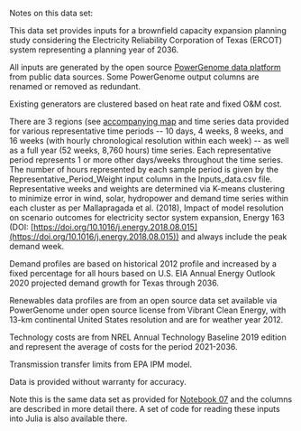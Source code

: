 Notes on this data set:

This data set provides inputs for a brownfield capacity expansion planning study considering the Electricity Reliability Corporation of Texas (ERCOT) system representing a planning year of 2036.

All inputs are generated by the open source [PowerGenome data platform](https://github.com/gschivley/PowerGenome#readme) from public data sources. Some PowerGenome output columns are renamed or removed as redundant.

Existing generators are clustered based on heat rate and fixed O&M cost. 

There are 3 regions (see [accompanying map](ercot_3_zone_map.png) and time series data provided for various representative time periods -- 10 days, 4 weeks, 8 weeks, and 16 weeks (with hourly chronological resolution within each week) -- as well as a full year (52 weeks, 8,760 hours) time series. Each representative period represents 1 or more other days/weeks throughout the time series. The number of hours represented by each sample period is given by the Representative_Period_Weight input column in the Inputs_data.csv file. Representative weeks and weights are determined via K-means clustering to minimize error in wind, solar, hydropower and demand time series within each cluster as per Mallapragada et al. (2018), Impact of model resolution on scenario outcomes for electricity sector system expansion, Energy 163 (DOI: [https://doi.org/10.1016/j.energy.2018.08.015](https://doi.org/10.1016/j.energy.2018.08.015)) and always include the peak demand week. 

Demand profiles are based on historical 2012 profile and increased by a fixed percentage for all hours based on U.S. EIA Annual Energy Outlook 2020 projected demand growth for Texas through 2036.

Renewables data profiles are from an open source data set available via PowerGenome under open source license from Vibrant Clean Energy, with 13-km continental United States resolution and are for weather year 2012.

Technology costs are from NREL Annual Technology Baseline 2019 edition and represent the average of costs for the period 2021-2036. 

Transmission transfer limits from EPA IPM model.

Data is provided without warranty for accuracy.

Note this is the same data set as provided for [Notebook 07](https://github.com/east-winds/power-systems-optimization/blob/master/Notebooks/07-Complex-Capacity-Expansion.ipynb) and the columns are described in more detail there. A set of code for reading these inputs into Julia is also available there.